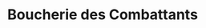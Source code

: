 ---
title: "Boucherie des Combattants"
url: /pierre-benite/boucherie-des-combattants/
shop: Metzgerei
---